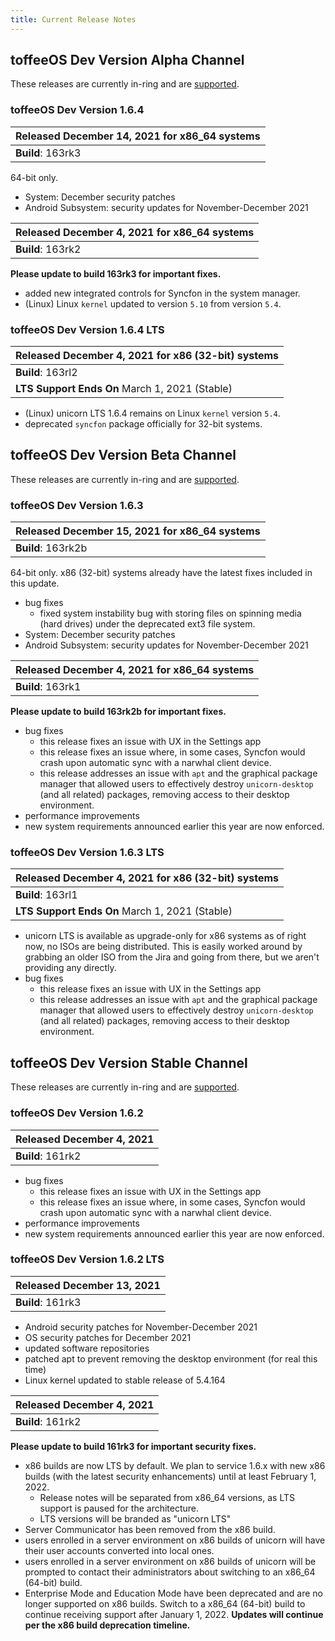 ```yaml
---
title: Current Release Notes
---
```

## toffeeOS Dev Version Alpha Channel
These releases are currently in-ring and are [supported](/releases/lifecycle/).

### toffeeOS Dev Version 1.6.4
| **Released** December 14, 2021 for x86_64 systems |
|--------------------------------|
| **Build**: 163rk3 |

64-bit only.
- System: December security patches
- Android Subsystem: security updates for November-December 2021

| **Released** December 4, 2021 for x86_64 systems |
|--------------------------------|
| **Build**: 163rk2 | 

**Please update to build 163rk3 for important fixes.**

- added new integrated controls for Syncfon in the system manager.
- (Linux) Linux ``kernel`` updated to version ``5.10`` from version ``5.4``.

### toffeeOS Dev Version 1.6.4 LTS
| **Released** December 4, 2021 for x86 (32-bit) systems |
|--------------------------------|
| **Build**: 163rl2 |
| **LTS Support Ends On** March 1, 2021 (Stable) |

- (Linux) unicorn LTS 1.6.4 remains on Linux ``kernel`` version ``5.4``.
- deprecated `syncfon` package officially for 32-bit systems.

## toffeeOS Dev Version Beta Channel
These releases are currently in-ring and are [supported](/releases/lifecycle/). 

### toffeeOS Dev Version 1.6.3
| **Released** December 15, 2021 for x86_64 systems |
|--------------------------------|
| **Build**: 163rk2b |

64-bit only. x86 (32-bit) systems already have the latest fixes included in this update.

- bug fixes
	- fixed system instability bug with storing files on spinning media (hard drives) under the deprecated ext3 file system. 
- System: December security patches
- Android Subsystem: security updates for November-December 2021

| **Released** December 4, 2021 for x86_64 systems |
|--------------------------------|
| **Build**: 163rk1 |
**Please update to build 163rk2b for important fixes.**

- bug fixes
	- this release fixes an issue with UX in the Settings app
	- this release fixes an issue where, in some cases, Syncfon would crash upon automatic sync with a narwhal client device.
	- this release addresses an issue with `apt` and the graphical package manager that allowed users to effectively destroy `unicorn-desktop` (and all related) packages, removing access to their desktop environment.
- performance improvements
- new system requirements announced earlier this year are now enforced.

### toffeeOS Dev Version 1.6.3 LTS
| **Released** December 4, 2021 for x86 (32-bit) systems |
|--------------------------------|
| **Build**: 163rl1 |
| **LTS Support Ends On** March 1, 2021 (Stable) |

- unicorn LTS is available as upgrade-only for x86 systems as of right now, no ISOs are being distributed. This is easily worked around by grabbing an older ISO from the Jira and going from there, but we aren't providing any directly.
- bug fixes
	- this release fixes an issue with UX in the Settings app
	- this release addresses an issue with `apt` and the graphical package manager that allowed users to effectively destroy `unicorn-desktop` (and all related) packages, removing access to their desktop environment.

## toffeeOS Dev Version Stable Channel
These releases are currently in-ring and are [supported](/releases/lifecycle/).

### toffeeOS Dev Version 1.6.2
| **Released** December 4, 2021 |
|--------------------------------|
| **Build**: 161rk2 |

- bug fixes
	- this release fixes an issue with UX in the Settings app
	- this release fixes an issue where, in some cases, Syncfon would crash upon automatic sync with a narwhal client device.
- performance improvements
- new system requirements announced earlier this year are now enforced.

### toffeeOS Dev Version 1.6.2 LTS
| **Released** December 13, 2021 |
|--------------------------------|
| **Build**: 161rk3 |

- Android security patches for November-December 2021
- OS security patches for December 2021
- updated software repositories
- patched apt to prevent removing the desktop environment (for real this time)
- Linux kernel updated to stable release of 5.4.164

| **Released** December 4, 2021 |
|--------------------------------|
| **Build**: 161rk2 |

**Please update to build 161rk3 for important security fixes.**

- x86 builds are now LTS by default. We plan to service 1.6.x with new x86 builds (with the latest security enhancements) until at least February 1, 2022.
	- Release notes will be separated from x86_64 versions, as LTS support is paused for the architecture.
	- LTS versions will be branded as "unicorn LTS"
- Server Communicator has been removed from the x86 build.
- users enrolled in a server environment on x86 builds of unicorn will have their user accounts converted into local ones.
- users enrolled in a server environment on x86 builds of unicorn will be prompted to contact their administrators about switching to an x86_64 (64-bit) build.
- Enterprise Mode and Education Mode have been deprecated and are no longer supported on x86 builds. Switch to a x86_64 (64-bit) build to continue receiving support after January 1, 2022. **Updates will continue per the x86 build deprecation timeline.**
